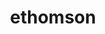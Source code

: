---
title: ethomson
github: https://github.com/ethomson
mode: light
transition: 1s
score: 75.5
archetype:
- Descriptive
---